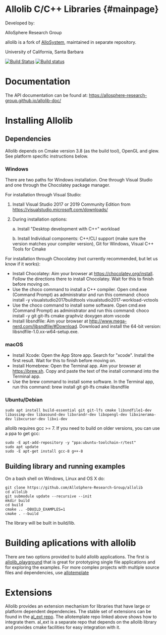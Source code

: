
# Allolib C/C++ Libraries  {#mainpage}
Developed by:

AlloSphere Research Group

allolib is a fork of [AlloSystem](https://github.com/AlloSphere-Research-Group/AlloSystem), maintained in separate repository.

University of California, Santa Barbara

[![Build Status](https://travis-ci.org/AlloSphere-Research-Group/allolib.svg?branch=master)](https://travis-ci.org/AlloSphere-Research-Group/allolib)
[![Build status](https://ci.appveyor.com/api/projects/status/c311nw14jmwq9lv1?svg=true)](https://ci.appveyor.com/project/mantaraya36/allolib)

# Documentation

The API documentation can be found at: https://allosphere-research-group.github.io/allolib-doc/

# Installing Allolib

## Dependencies

Allolib depends on Cmake version 3.8 (as the build tool), OpenGL and glew. See platform specific instructions below.

### Windows

There are two paths for Windows installation. One through Visual Studio and one through the Chocolatey package manager.

For installation through Visual Studio:

 1. Install Visual Studio 2017 or 2019 Community Edition from https://visualstudio.microsoft.com/downloads/
 2. During installation options:

    a. Install "Desktop development with C++" workload

    b. Install Individual components: C++/CLI support (make sure the version matches your compiler version), Git for Windows, Visual C++ Tools for Cmake

For installation through Chocolatey (not currently recommended, but let us know if it works):

 * Install Chocolatey: Aim your browser at https://chocolatey.org/install. Follow the directions there to install Chocolatey. Wait for this to finish before moving on.
 * Use the choco command to install a C++ compiler. Open cmd.exe (Command Prompt) as administrator and run this command: choco install -y visualstudio2017buildtools visualstudio2017-workload-vctools
 * Use the choco command to install some software. Open cmd.exe (Command Prompt) as administrator and run this command: choco install -y git git-lfs cmake graphviz doxygen atom vscode
 * Install libsndfile: Aim your browser at http://www.mega-nerd.com/libsndfile/#Download. Download and install the 64-bit version: libsndfile-1.0.xx-w64-setup.exe.

### macOS

 * Install Xcode: Open the App Store app. Search for "xcode". Install the first result. Wait for this to finish before moving on.
 * Install Homebrew: Open the Terminal app. Aim your browser at https://brew.sh. Copy and paste the text of the install command into the Terminal app.
 * Use the brew command to install some software. In the Terminal app, run this command: brew install git git-lfs cmake libsndfile

### Ubuntu/Debian

    sudo apt install build-essential git git-lfs cmake libsndfile1-dev libassimp-dev libasound-dev libxrandr-dev libopengl-dev libxinerama-dev libxcursor-dev libxi-dev
    
allolib requires gcc >= 7. If you need to build on older versions, you can use a ppa to get gcc:

    sudo -E apt-add-repository -y "ppa:ubuntu-toolchain-r/test"
    sudo apt update
    sudo -E apt-get install gcc-8 g++-8

## Building library and running examples
On a bash shell on Windows, Linux and OS X do:

    git clone https://github.com/AlloSphere-Research-Group/allolib
    cd allolib
    git submodule update --recursive --init
    mkdir build
    cd build
    cmake .. -DBUILD_EXAMPLES=1
    cmake . --build

The library will be built in build/lib.

# Building aplications with allolib

There are two options provided to build allolib applications. The first is [allolib_playground](https://github.com/AlloSphere-Research-Group/allolib_playground) that is great for prototyping single file applications and for exploring the examples. For more complex projects with multiple source files and dependencies, use [allotemplate](https://github.com/AlloSphere-Research-Group/allotemplate)

# Extensions

Allolib provides an extension mechanism for libraries that have large or
platform dependent dependencies. The stable set of extensions can be found in
the [al_ext repo](https://github.com/AlloSphere-Research-Group/al_ext).
The allotemplate repo linked above shows how to integrate them. al_ext
is a separate repo that depends on the allolib library and provides cmake
facilities for easy integration with it.
